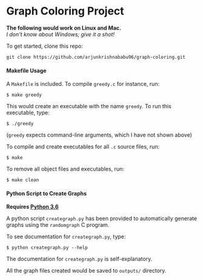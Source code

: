 # Graph Coloring Project

**The following would work on Linux and Mac.** <br/>
*I don't know about Windows; give it a shot!*

To get started, clone this repo:
```
git clone https://github.com/arjunkrishnababu96/graph-coloring.git
```

#### Makefile Usage
A `Makefile` is included. To compile `greedy.c` for instance, run:
```
$ make greedy
```
This would create an executable with the name `greedy`. To run this executable, type:
```
$ ./greedy
```

(`greedy` expects command-line arguments, which I have not shown above)

To compile and create executables for all `.c` source files, run:
```
$ make
```

To remove all object files and executables, run:
```
$ make clean
```

#### Python Script to Create Graphs
**Requires [Python 3.6](https://www.python.org/downloads/release/python-360/)**

A python script `creategraph.py` has been provided to automatically generate graphs using the `randomgraph` C program.

To see documentation for `creategraph.py`, type:
```
$ python creategraph.py --help
```

The documentation for `creategraph.py` is self-explanatory.

All the graph files created would be saved to `outputs/` directory.
